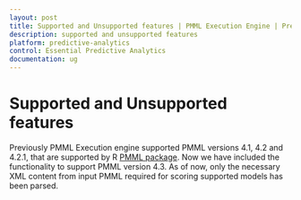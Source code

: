 ```yaml
---
layout: post
title: Supported and Unsupported features | PMML Execution Engine | Predictive Analytics | Syncfusion
description: supported and unsupported features
platform: predictive-analytics
control: Essential Predictive Analytics
documentation: ug
---
```


# Supported and Unsupported features

Previously PMML Execution engine supported PMML versions 4.1, 4.2 and 4.2.1, that are supported by R [PMML package](http://cran.r-project.org/web/packages/pmml). Now we have included the functionality to support PMML version 4.3. As of now, only the necessary XML content from input PMML required for scoring supported models has been parsed.

